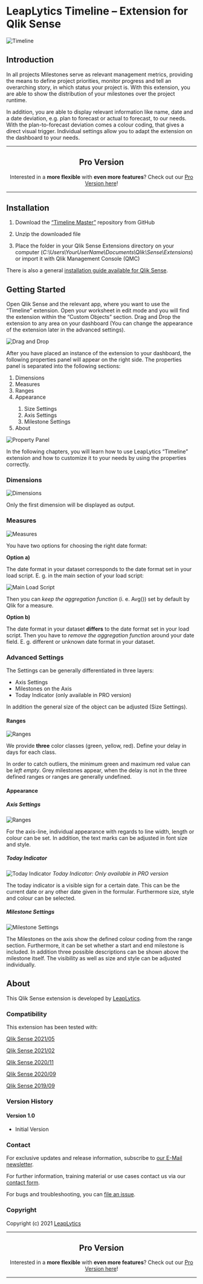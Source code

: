 # LeapLytics Timeline – Extension for Qlik Sense

![Timeline](docs/milestone-view.PNG)

## Introduction
    
In all projects Milestones serve as relevant management metrics, providing the means to define project priorities, monitor progress and tell an overarching story, in which status your project is. With this extension, you are able to show the distribution of your milestones over the project runtime.

In addition, you are able to display relevant information like name, date and a date deviation, e.g. plan to forecast or actual to forecast, to our needs. With the plan-to-forecast deviation comes a colour coding, that gives a direct visual trigger. Individual settings allow you to adapt the extension on the dashboard to your needs. 

---

<h2 align="center">Pro Version</h2>

<p align="center">Interested in a <b>more flexible</b> with <b>even more features</b>? Check out our <a href="https://www.leaplytics.de/timeline-qliksense-offering/?utm_source=timeline&utm_medium=github&utm_campaign=above-the-fold" target="_blank">Pro Version here</a>!</p>

---
## Installation

1.  Download the [“Timeline Master”](https://github.com/leaplytics/milestone-view-qlik-sense/tree/master) repository from GitHub

2.  Unzip the downloaded file

3.  Place the folder in your Qlik Sense Extensions directory on your computer (*C:\\Users\\YourUserName\\Documents\\Qlik\\Sense\\Extensions*) or import it with Qlik Management Console (QMC)

There is also a general [installation guide available for Qlik
Sense](https://help.qlik.com/en-US/sense-developer/November2020/Subsystems/Extensions/Content/Sense_Extensions/Howtos/deploy-extensions.htm).

## Getting Started


Open Qlik Sense and the relevant app, where you want to use the “Timeline” extension. Open your worksheet in edit mode and you will find the extension within the “Custom Objects” section. Drag and Drop the extension to any area on your dashboard (You can change the appearance of the extension later in the advanced settings). 

![Drag and Drop](docs/drag-drop.gif)

After you have placed an instance of the extension to your dashboard, the following properties panel will appear on the right side. The properties panel is separated into the following sections:

<ol>

<li>Dimensions</li>

<li>Measures</li>

<li>Ranges </li>

<li>Appearance</li>

<ol>
<li>Size Settings</li>
<li>Axis Settings</li>
<li>Milestone Settings</li>
</ol>

<li>About</li>
</ol>

![Property Panel](docs/property-panel.PNG)

In the following chapters, you will learn how to use LeapLytics “Timeline” extension and how to customize it to your needs by using the properties correctly.

### Dimensions
![Dimensions](docs/dimensions.PNG)

Only the first dimension will be displayed as output.

### Measures
![Measures](docs/measures.PNG)

You have two options for choosing the right date format:

**Option a)**

The date format in your dataset corresponds to the date format set in your load script. E. g. in the main section of your load script:

![Main Load Script](docs/main-load-script.PNG)

Then you can *keep the aggregation function* (i. e. Avg()) set by default by Qlik for a measure.

**Option b)**

The date format in your dataset **differs** to the date format set in your load script. Then you have to *remove the aggregation function* around your date field. E. g. different or unknown date format in your dataset.


### Advanced Settings

The Settings can be generally differentiated in three layers:

- Axis Settings
- Milestones on the Axis
- Today Indicator (only available in PRO version)

In addition the general size of the object can be adjusted (Size Settings).

#### Ranges
![Ranges](docs/ranges.gif)

We provide **three** color classes (green, yellow, red). Define your delay in days for each class.

In order to catch outliers, the minimum green and maximum red value can be *left empty*. Grey milestones appear, when the delay is not in the three defined ranges or ranges are generally undefined.

#### Appearance

##### Axis Settings

![Ranges](docs/axis-settings.gif)

For the axis-line, individual appearance with regards to line width, length or colour can be set. In addition, the text marks can be adjusted in font size and style.

##### Today Indicator

![Today Indicator](docs/today-indicator.gif)
*Today Indicator: Only available in PRO version*

The today indicator is a visible sign for a certain date. This can be the current date or any other date given in the formular. Furthermore size, style and colour can be selected.

##### Milestone Settings

![Milestone Settings](docs/milestone-settings.gif)

The Milestones on the axis show the defined colour coding from the range section. Furthermore, it can be set whether a start and end milestone is included. In addition three possible descriptions can be shown above the milestone itself. The visibility as well as size and style can be adjusted individually.

## About

This Qlik Sense extension is developed by
[LeapLytics](https://www.leaplytics.de/).

### Compatibility 

This extension has been tested with:

[Qlik Sense
2021/05](https://help.qlik.com/en-US/sense-developer/May2021/Content/Sense_Helpsites/WhatsNew/What-is-new-developer-May2021.htm)

[Qlik Sense
2021/02](https://help.qlik.com/en-US/sense-developer/May2021/Content/Sense_Helpsites/WhatsNew/What-is-new-developer-Feb2021.htm)

[Qlik Sense
2020/11](https://help.qlik.com/en-US/sense-developer/November2020/Content/Sense_Helpsites/WhatsNew/What-is-new-developer-Nov2020.htm)

[Qlik Sense
2020/09](https://help.qlik.com/en-US/sense-developer/September2020/Content/Sense_Helpsites/WhatsNew/What-is-new-developer-Sept2020.htm)

[Qlik Sense
2019/09](https://help.qlik.com/en-US/sense-developer/September2019/Content/Sense_Helpsites/WhatsNew/What-is-new-developer-Sept2019.htm)

### Version History

#### Version 1.0

- Initial Version

### Contact

For exclusive updates and release information, subscribe to [our E-Mail newsletter](https://www.leaplytics.de/subscribe_product/?utm_source=timeline&utm_medium=github&utm_campaign=below-the-fold).

For further information, training material or use cases contact us via
our [contact form](https://www.leaplytics.de/kontakt/?utm_source=timeline&utm_medium=github&utm_campaign=below-the-fold).

For bugs and troubleshooting, you can [file an
issue](https://github.com/leaplytics/milestone-view-qlik-sense/issues).

### Copyright 

Copyright (c) 2021 [LeapLytics](https://www.leaplytics.de/)

---

<h2 align="center">Pro Version</h2>

<p align="center">Interested in a <b>more flexible</b> with <b>even more features</b>? Check out our <a href="https://www.leaplytics.de/timeline-qliksense-offering/?utm_source=timeline&utm_medium=github&utm_campaign=below-the-fold" target="_blank">Pro Version here</a>!</p>

---
